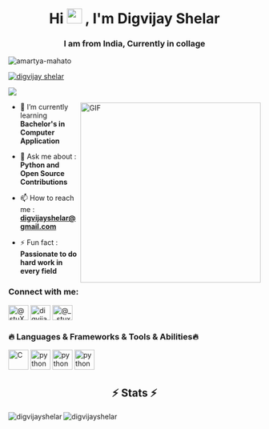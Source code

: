 <h1 align="center">Hi <img src="https://raw.githubusercontent.com/aemmadi/aemmadi/master/wave.gif" width="30px">
, I'm Digvijay Shelar</h1>
<h3 align="center">I am from India, Currently in collage</h3>

<p align="left"> <img src="https://komarev.com/ghpvc/?username=shelar1423&label=Profile%20views&color=0e75b6&style=flat" alt="amartya-mahato" /> </p>

<p align="left"> <a href="https://github.com/ryo-ma/github-profile-trophy"><img src="https://github-profile-trophy.vercel.app/?username=shelar1423&theme=monokai" alt="digvijay shelar" /></a> </p>

<p align="left"> <a href="https://www.instagram.com/__stuxnet__/" target="blank"><img src="https://img.shields.io/badge/Instagram-E4405F?style=for-the-badge&logo=instagram&logoColor=white" /></a> </p>
<img align="right" alt="GIF" src="https://raw.githubusercontent.com/rahul-jha98/rahul-jha98/main/techstack.gif" width="360px"/>

- 🌱 I’m currently learning **Bachelor's in Computer Application**

- 💬 Ask me about : **Python and Open Source Contributions**

- 📫 How to reach me : **digvijayshelar@gmail.com**

- ⚡ Fun fact : **Passionate to do hard work in every field**

<h3 align="left">Connect with me:</h3>
<p align="left">
<a href="https://twitter.com/@stuXnet_1423" target="blank"><img align="center" src="https://raw.githubusercontent.com/rahuldkjain/github-profile-readme-generator/master/src/images/icons/Social/twitter.svg" alt="@stuXnet_1423" height="30" width="40" /></a>
<a href="https://www.linkedin.com/in/digvijay-shelar-725111234/" target="blank"><img align="center" src="https://raw.githubusercontent.com/rahuldkjain/github-profile-readme-generator/master/src/images/icons/Social/linked-in-alt.svg" alt="digvijay shelar" height="30" width="40" /></a>
<a href="https://instagram.com/@__stuxnet__" target="blank"><img align="center" src="https://raw.githubusercontent.com/rahuldkjain/github-profile-readme-generator/master/src/images/icons/Social/instagram.svg" alt="@__stuxnet__" height="30" width="40" /></a>


<h3 align="leftr">🔥 Languages & Frameworks & Tools & Abilities🔥</h3>
<p align="left"> <a href="https://www.cprogramming.com/" target="_blank" rel="noreferrer"> <img src="https://raw.githubusercontent.com/jmnote/z-icons/master/svg/c.svg" alt="C" width="40" height="40"></a>  <img src="https://raw.githubusercontent.com/jmnote/z-icons/master/svg/python.svg" alt="python" width="40" height="40"/> </a>        <img src="https://raw.githubusercontent.com/jmnote/z-icons/master/svg/bash.svg" alt="python" width="40" height="40"/></a>
<img src="https://encrypted-tbn0.gstatic.com/images?q=tbn:ANd9GcQLHRXFe4C41vpY3Cm2KDkYQJZbluFNXlrQNp4_d-z2-Um7ocKWrNxMvgFJ0wi5L7msb1A&usqp=CAU" alt="python" width="40" height="40"/> </a></p>



<h2 align="center">⚡ Stats ⚡</h2>
<p><img align="left" src="https://github-readme-stats.vercel.app/api?username=shelar1423&show_icons=true&locale=en&theme=monokai" alt="digvijayshelar" /></p>
<p><img align="center" src="https://github-readme-streak-stats.herokuapp.com/?user=shelar1423&theme=monokai" alt="digvijayshelar" /></p>


